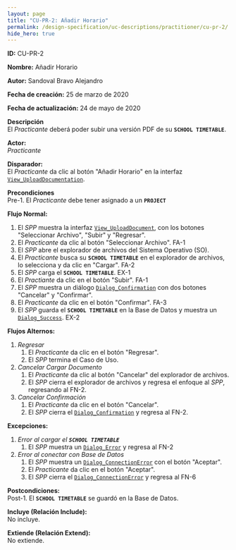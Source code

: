 ```yaml
---
layout: page
title: "CU-PR-2: Añadir Horario"
permalink: /design-specification/uc-descriptions/practitioner/cu-pr-2/
hide_hero: true
---
```


**ID:** CU-PR-2

**Nombre:** Añadir Horario

**Autor:** Sandoval Bravo Alejandro

**Fecha de creación:** 25 de marzo de 2020

**Fecha de actualización:** 24 de mayo de 2020

**Descripción**  
El *Practicante* deberá poder subir una versión PDF de su **`SCHOOL TIMETABLE`**.

**Actor:**  
*Practicante*

**Disparador:**  
El *Practicante* da clic al botón "Añadir Horario" en la interfaz [`View_UploadDocumentation`][VUDC].

**Precondiciones**  
Pre-1. El *Practicante* debe tener asignado a un **`PROJECT`**

**Flujo Normal:**
  1. El *SPP* muestra la interfaz [`View_UploadDocument`][VUDT], con los botones "Seleccionar Archivo", "Subir" y "Regresar".
  2. El *Practicante* da clic al botón "Seleccionar Archivo". FA-1
  3. El *SPP* abre el explorador de archivos del Sistema Operativo (SO).
  4. El *Practicante* busca su **`SCHOOL TIMETABLE`** en el explorador de archivos, lo selecciona y da clic en "Cargar". FA-2
  5. El *SPP* carga el **`SCHOOL TIMETABLE`**. EX-1
  6. El *Practiante* da clic en el botón "Subir". FA-1
  7. El *SPP* muestra un diálogo [`Dialog_Confirmation`][DLCO] con dos botones "Cancelar" y "Confirmar".
  8. El *Practicante* da clic en el botón "Confirmar". FA-3
  9. El *SPP* guarda el **`SCHOOL TIMETABLE`** en la Base de Datos y muestra un [`Dialog_Success`][DLSU]. EX-2

**Flujos Alternos:**
  1. *Regresar*
     1. El *Practicante* da clic en el botón "Regresar".
     2. El *SPP* termina el Caso de Uso.
  2. *Cancelar Cargar Documento*
     1. El *Practicante* da clic al botón "Cancelar" del explorador de archivos.
     2. El *SPP* cierra el explorador de archivos y regresa el enfoque al *SPP*, regresando al FN-2.
  3. *Cancelar Confirmación*
     1. El *Practicante* da clic en el botón "Cancelar".
     2. El *SPP* cierra el [`Dialog_Confirmation`][DLCO] y regresa al FN-2.

**Excepciones:**
   1. *Error al cargar el **`SCHOOL TIMETABLE`***
      1. El *SPP* muestra un [`Dialog_Error`][DLER] y regresa al FN-2
   2. *Error al conectar con Base de Datos*
      1. El *SPP* muestra un [`Dialog_ConnectionError`][DLCE] con el botón "Aceptar".
      2. El *Practicante* da clic en el botón "Aceptar".
      3. El *SPP* cierra el [`Dialog_ConnectionError`][DLCE] y regresa al FN-6

**Postcondiciones:**  
Post-1. El **`SCHOOL TIMETABLE`** se guardó en la Base de Datos.

**Incluye (Relación Include):**  
No incluye.

**Extiende (Relación Extend):**  
No extiende.

[VUDC]: https://raw.githubusercontent.com/Phalord/PracticasProfesionales/gh-pages/assets/imgs/prototypes/practitioner/View_UploadDocumentation.png "`View_UploadDocumentation` Prototype"
[VUDT]: https://raw.githubusercontent.com/Phalord/PracticasProfesionales/gh-pages/assets/imgs/prototypes/generals/View_UploadDocument.png "`View_UploadDocument` Prototype"
[DLCO]: https://raw.githubusercontent.com/Phalord/PracticasProfesionales/gh-pages/assets/imgs/prototypes/generals/Dialog_Confirmation.png "`Dialog_Confirmation` Prototype"
[DLSU]: https://raw.githubusercontent.com/Phalord/PracticasProfesionales/gh-pages/assets/imgs/prototypes/generals/Dialog_Success.png "`Dialog_Success` Prototype"
[DLCE]: https://raw.githubusercontent.com/Phalord/PracticasProfesionales/gh-pages/assets/imgs/prototypes/generals/Dialog_ConnectionError.png "`Dialog_ConnectionError` Prototype"
[DLER]: https://raw.githubusercontent.com/Phalord/PracticasProfesionales/gh-pages/assets/imgs/prototypes/generals/Dialog_Error.png "`Dialog_Error` Prototype"   